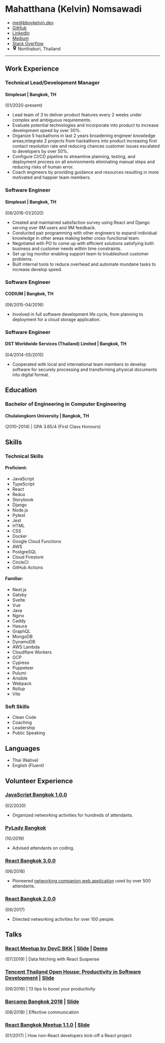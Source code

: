 <div class="text-center">

# Mahatthana (Kelvin) Nomsawadi

<div class='horizontal-list pipe center'>

- me@bboykelvin.dev
- [GitHub](https://github.com/winlost)
- [LinkedIn](http://linkedin.com/in/kelvin-nomsawadi)
- [Medium](https://medium.com/@winlost)
- [Stack Overflow](https://stackoverflow.com/users/5742640/winlost)
- <img style='width: 1em;' src="data:image/svg+xml,%0A%3Csvg xmlns='http://www.w3.org/2000/svg' xmlns:xlink='http://www.w3.org/1999/xlink' version='1.1' width='350' height='350' viewBox='0 -2 350 350' xml:space='preserve'%3E%3Cdesc%3ECreated with Fabric.js 1.7.22%3C/desc%3E%3Cdefs%3E%3C/defs%3E%3Cg id='icon' style='stroke: none; stroke-width: 1; stroke-dasharray: none; stroke-linecap: butt; stroke-linejoin: miter; stroke-miterlimit: 10; fill: none; fill-rule: nonzero; opacity: 1;' transform='translate(-1.9444444444444287 -1.9444444444444287) scale(3.89 3.89)' %3E%3Cpath d='M 45 0 C 27.677 0 13.584 14.093 13.584 31.416 c 0 4.818 1.063 9.442 3.175 13.773 c 2.905 5.831 11.409 20.208 20.412 35.428 l 4.385 7.417 C 42.275 89.252 43.585 90 45 90 s 2.725 -0.748 3.444 -1.966 l 4.382 -7.413 c 8.942 -15.116 17.392 -29.4 20.353 -35.309 c 0.027 -0.051 0.055 -0.103 0.08 -0.155 c 2.095 -4.303 3.157 -8.926 3.157 -13.741 C 76.416 14.093 62.323 0 45 0 z M 45 42.81 c -6.892 0 -12.5 -5.607 -12.5 -12.5 c 0 -6.893 5.608 -12.5 12.5 -12.5 c 6.892 0 12.5 5.608 12.5 12.5 C 57.5 37.202 51.892 42.81 45 42.81 z' style='stroke: none; stroke-width: 1; stroke-dasharray: none; stroke-linecap: butt; stroke-linejoin: miter; stroke-miterlimit: 10; fill: %23333; fill-rule: nonzero; opacity: 1;' transform=' matrix(1 0 0 1 0 0) ' stroke-linecap='round' /%3E%3C/g%3E%3C/svg%3E"/> Nonthaburi, Thailand

</div>
</div>

---

<div class="body">

## Work Experience

### Technical Lead/Development Manager

#### Simplesat <span class="font-soft">| Bangkok, TH</span>

<span class="font-soft">(01/2020-present)</span>

- Lead team of 3 to deliver product features every 2 weeks under complex and ambiguous requirements.
- Evaluate potential technologies and incorporate into product to increase development speed by over 30%.
- Organize 5 hackathons in last 2 years broadening engineer knowledge areas;integrate 2 projects from hackathons into product increasing first contact resolution rate and reducing chances customer issues escalated to developers by over 50%.
- Configure CI/CD pipeline to streamline planning, testing, and deployment process on all environments eliminating manual steps and reducing risks of human error.
- Coach engineers by providing guidance and resources resulting in more motivated and happier team members.

### Software Engineer

#### Simplesat <span class="font-soft">| Bangkok, TH</span>

<span class="font-soft">(08/2016-01/2020)</span>

- Created and maintained satisfaction survey using React and Django serving over 8M users and 9M feedback.
- Conducted pair programming with other engineers to expand individual knowledge in other areas making better cross-functional team.
- Negotiated with PO to come up with efficient solutions satisfying both business and customer needs within time constraints.
- Set up log monitor enabling support team to troubleshoot customer problems.
- Built internal tools to reduce overhead and automate mundane tasks to increase develop speed.

### Software Engineer

#### CODIUM <span class="font-soft">| Bangkok, TH</span>

<span class="font-soft">(06/2015-04/2016)</span>

- Involved in full software development life cycle, from planning to deployment for a cloud storage application.

### Software Engineer

#### DST Worldwide Services (Thailand) Limited <span class="font-soft">| Bangkok, TH</span>

<span class="font-soft">(04/2014-05/2015)</span>

- Cooperated with local and international team members to develop software for securely processing and transforming physical documents into digital format.

## Education

### Bachelor of Engineering in Computer Engineering

#### Chulalongkorn University <span class="font-soft">| Bangkok, TH</span>

<span class='font-soft'>(2010-2014) | GPA 3.65/4 (First Class Honours)</span>

<div class="page-breaker"></div>

## Skills

### Technical Skills

#### Proficient:

<div class="horizontal-list bullet">

- JavaScript
- TypeScript
- React
- Redux
- Storybook
- Django
- Node.js
- Pytest
- Jest
- HTML
- CSS
- Docker
- Google Cloud Functions
- AWS
- PostgreSQL
- Cloud Firestore
- CircleCI
- GitHub Actions

</div>

#### Familiar:

<div class="horizontal-list bullet">

- Next.js
- Gatsby
- Svelte
- Vue
- Java
- Nginx
- Caddy
- Hasura
- GraphQL
- MongoDB
- DynamoDB
- AWS Lambda
- Cloudflare Workers
- GCP
- Cypress
- Puppeteer
- Pulumi
- Ansible
- Webpack
- Rollup
- Vite

</div>

### Soft Skills

<div class="horizontal-list bullet">

- Clean Code
- Coaching
- Leadership
- Public Speaking

</div>

## Languages

<div class="horizontal-list bullet">

- Thai (Native)
- English (Fluent)

</div>

## Volunteer Experience

### [JavaScript Bangkok 1.0.0](https://javascriptbangkok.com/)

<span class="font-soft">(02/2020)</span>

- Organized networking activities for hundreds of attendants.

### [PyLady Bangkok](https://www.eventpop.me/e/7078-pyladiesbkk)

<span class="font-soft">(10/2019)</span>

- Advised attendants on coding.

### [React Bangkok 3.0.0](https://www.eventpop.me/e/3607-react-bangkok-3-0-0)

<span class="font-soft">(06/2018)</span>

- Pioneered [networking companion web application](https://github.com/WiNloSt/react-bangkok-connect) used by over 500 attendants.

### [React Bangkok 2.0.0](https://www.eventpop.me/e/1809-react-bangkok-2-0-0)

<span class="font-soft">(06/2017)</span>

- Directed networking activities for over 100 people.

## Talks

### [React Meetup by DevC BKK](https://www.facebook.com/events/860921194279546/)<span class="font-soft"> | [Slide](https://docs.google.com/presentation/d/1XyBmTglHlI4-IB0CbkeflBTyigjnVC4c_qiAyQO2BS4/edit) | [Demo](https://github.com/WiNloSt/devc-react-suspense/tree/suspend)</span>

<span class="font-soft">(07/2019) | Data fetching with React Suspense</span>

### [Tencent Thailand Open House: Productivity in Software Development](https://www.eventpop.me/e/4745)<span class="font-soft"> | [Slide](https://docs.google.com/presentation/d/1udL5AYZxu4VjomkeVp-rzb4I_DioTUsEr5IJ9d70kyY/edit#slide=id.p4)</span>

<span class="font-soft">(06/2019) | 13 tips to boost your productivity</span>

### [Barcamp Bangkok 2018](https://www.barcampbangkok.org/barcamp-bangkok-2018-at-tk-park/)<span class="font-soft"> | [Slide](https://docs.google.com/presentation/d/1tMgemG9-5Q3KrizzmqM6KF6z0dCMfpDrBIzCrL0hDks/edit)</span>

<span class="font-soft">(08/2018) | Effective communication</span>

### [React Bangkok Meetup 1.1.0](https://www.eventpop.me/e/1363)<span class="font-soft"> | [Slide](https://docs.google.com/presentation/d/1Qi8PovLsy4wy6LM5vKXgL473C6AoItwMl-d7JhtLdvk/edit#slide=id.gc6f919934_0_0)</span>

<span class="font-soft">(01/2017) | How non-React developers kick-off a React project</span>

</div>
